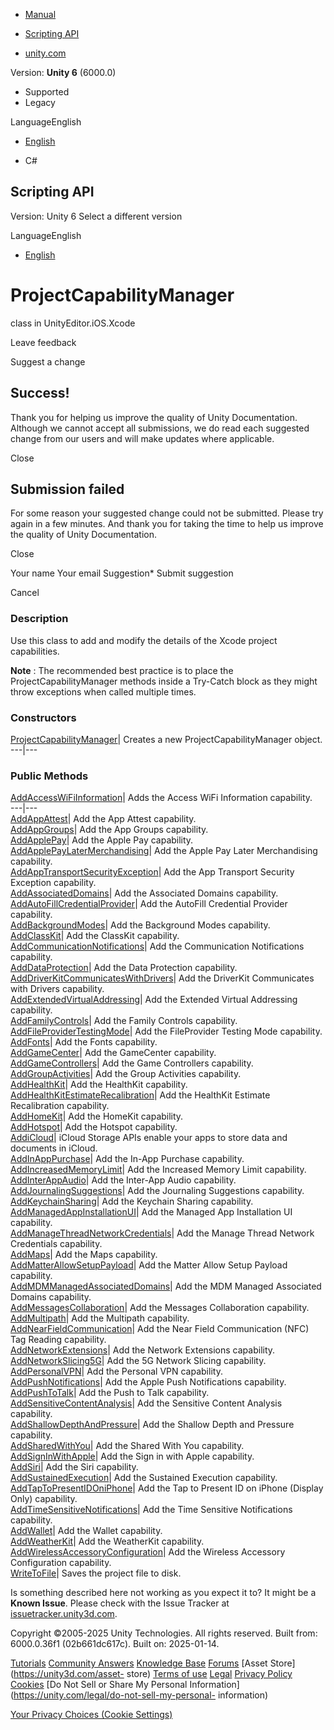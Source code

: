 [ ]()

  * [Manual](../Manual/index.html)
  * [Scripting API](../ScriptReference/index.html)

  * [unity.com](https://unity.com/)

Version: **Unity 6** (6000.0)

  * Supported
  * Legacy

LanguageEnglish

  * [English]()

  * C#

[ ](https://docs.unity3d.com)

## Scripting API

Version: Unity 6 Select a different version

LanguageEnglish

  * [English]()

# ProjectCapabilityManager

class in UnityEditor.iOS.Xcode

Leave feedback

Suggest a change

## Success!

Thank you for helping us improve the quality of Unity Documentation. Although
we cannot accept all submissions, we do read each suggested change from our
users and will make updates where applicable.

Close

## Submission failed

For some reason your suggested change could not be submitted. Please <a>try
again</a> in a few minutes. And thank you for taking the time to help us
improve the quality of Unity Documentation.

Close

Your name Your email Suggestion* Submit suggestion

Cancel

[ ]()

### Description

Use this class to add and modify the details of the Xcode project
capabilities.

**Note** : The recommended best practice is to place the
ProjectCapabilityManager methods inside a Try-Catch block as they might throw
exceptions when called multiple times.

### Constructors

[ProjectCapabilityManager](iOS.Xcode.ProjectCapabilityManager-ctor.html)|
Creates a new ProjectCapabilityManager object.  
---|---  
  
### Public Methods

[AddAccessWiFiInformation](iOS.Xcode.ProjectCapabilityManager.AddAccessWiFiInformation.html)|
Adds the Access WiFi Information capability.  
---|---  
[AddAppAttest](iOS.Xcode.ProjectCapabilityManager.AddAppAttest.html)| Add the
App Attest capability.  
[AddAppGroups](iOS.Xcode.ProjectCapabilityManager.AddAppGroups.html)| Add the
App Groups capability.  
[AddApplePay](iOS.Xcode.ProjectCapabilityManager.AddApplePay.html)| Add the
Apple Pay capability.  
[AddApplePayLaterMerchandising](iOS.Xcode.ProjectCapabilityManager.AddApplePayLaterMerchandising.html)|
Add the Apple Pay Later Merchandising capability.  
[AddAppTransportSecurityException](iOS.Xcode.ProjectCapabilityManager.AddAppTransportSecurityException.html)|
Add the App Transport Security Exception capability.  
[AddAssociatedDomains](iOS.Xcode.ProjectCapabilityManager.AddAssociatedDomains.html)|
Add the Associated Domains capability.  
[AddAutoFillCredentialProvider](iOS.Xcode.ProjectCapabilityManager.AddAutoFillCredentialProvider.html)|
Add the AutoFill Credential Provider capability.  
[AddBackgroundModes](iOS.Xcode.ProjectCapabilityManager.AddBackgroundModes.html)|
Add the Background Modes capability.  
[AddClassKit](iOS.Xcode.ProjectCapabilityManager.AddClassKit.html)| Add the
ClassKit capability.  
[AddCommunicationNotifications](iOS.Xcode.ProjectCapabilityManager.AddCommunicationNotifications.html)|
Add the Communication Notifications capability.  
[AddDataProtection](iOS.Xcode.ProjectCapabilityManager.AddDataProtection.html)|
Add the Data Protection capability.  
[AddDriverKitCommunicatesWithDrivers](iOS.Xcode.ProjectCapabilityManager.AddDriverKitCommunicatesWithDrivers.html)|
Add the DriverKit Communicates with Drivers capability.  
[AddExtendedVirtualAddressing](iOS.Xcode.ProjectCapabilityManager.AddExtendedVirtualAddressing.html)|
Add the Extended Virtual Addressing capability.  
[AddFamilyControls](iOS.Xcode.ProjectCapabilityManager.AddFamilyControls.html)|
Add the Family Controls capability.  
[AddFileProviderTestingMode](iOS.Xcode.ProjectCapabilityManager.AddFileProviderTestingMode.html)|
Add the FileProvider Testing Mode capability.  
[AddFonts](iOS.Xcode.ProjectCapabilityManager.AddFonts.html)| Add the Fonts
capability.  
[AddGameCenter](iOS.Xcode.ProjectCapabilityManager.AddGameCenter.html)| Add
the GameCenter capability.  
[AddGameControllers](iOS.Xcode.ProjectCapabilityManager.AddGameControllers.html)|
Add the Game Controllers capability.  
[AddGroupActivities](iOS.Xcode.ProjectCapabilityManager.AddGroupActivities.html)|
Add the Group Activities capability.  
[AddHealthKit](iOS.Xcode.ProjectCapabilityManager.AddHealthKit.html)| Add the
HealthKit capability.  
[AddHealthKitEstimateRecalibration](iOS.Xcode.ProjectCapabilityManager.AddHealthKitEstimateRecalibration.html)|
Add the HealthKit Estimate Recalibration capability.  
[AddHomeKit](iOS.Xcode.ProjectCapabilityManager.AddHomeKit.html)| Add the
HomeKit capability.  
[AddHotspot](iOS.Xcode.ProjectCapabilityManager.AddHotspot.html)| Add the
Hotspot capability.  
[AddiCloud](iOS.Xcode.ProjectCapabilityManager.AddiCloud.html)| iCloud Storage
APIs enable your apps to store data and documents in iCloud.  
[AddInAppPurchase](iOS.Xcode.ProjectCapabilityManager.AddInAppPurchase.html)|
Add the In-App Purchase capability.  
[AddIncreasedMemoryLimit](iOS.Xcode.ProjectCapabilityManager.AddIncreasedMemoryLimit.html)|
Add the Increased Memory Limit capability.  
[AddInterAppAudio](iOS.Xcode.ProjectCapabilityManager.AddInterAppAudio.html)|
Add the Inter-App Audio capability.  
[AddJournalingSuggestions](iOS.Xcode.ProjectCapabilityManager.AddJournalingSuggestions.html)|
Add the Journaling Suggestions capability.  
[AddKeychainSharing](iOS.Xcode.ProjectCapabilityManager.AddKeychainSharing.html)|
Add the Keychain Sharing capability.  
[AddManagedAppInstallationUI](iOS.Xcode.ProjectCapabilityManager.AddManagedAppInstallationUI.html)|
Add the Managed App Installation UI capability.  
[AddManageThreadNetworkCredentials](iOS.Xcode.ProjectCapabilityManager.AddManageThreadNetworkCredentials.html)|
Add the Manage Thread Network Credentials capability.  
[AddMaps](iOS.Xcode.ProjectCapabilityManager.AddMaps.html)| Add the Maps
capability.  
[AddMatterAllowSetupPayload](iOS.Xcode.ProjectCapabilityManager.AddMatterAllowSetupPayload.html)|
Add the Matter Allow Setup Payload capability.  
[AddMDMManagedAssociatedDomains](iOS.Xcode.ProjectCapabilityManager.AddMDMManagedAssociatedDomains.html)|
Add the MDM Managed Associated Domains capability.  
[AddMessagesCollaboration](iOS.Xcode.ProjectCapabilityManager.AddMessagesCollaboration.html)|
Add the Messages Collaboration capability.  
[AddMultipath](iOS.Xcode.ProjectCapabilityManager.AddMultipath.html)| Add the
Multipath capability.  
[AddNearFieldCommunication](iOS.Xcode.ProjectCapabilityManager.AddNearFieldCommunication.html)|
Add the Near Field Communication (NFC) Tag Reading capability.  
[AddNetworkExtensions](iOS.Xcode.ProjectCapabilityManager.AddNetworkExtensions.html)|
Add the Network Extensions capability.  
[AddNetworkSlicing5G](iOS.Xcode.ProjectCapabilityManager.AddNetworkSlicing5G.html)|
Add the 5G Network Slicing capability.  
[AddPersonalVPN](iOS.Xcode.ProjectCapabilityManager.AddPersonalVPN.html)| Add
the Personal VPN capability.  
[AddPushNotifications](iOS.Xcode.ProjectCapabilityManager.AddPushNotifications.html)|
Add the Apple Push Notifications capability.  
[AddPushToTalk](iOS.Xcode.ProjectCapabilityManager.AddPushToTalk.html)| Add
the Push to Talk capability.  
[AddSensitiveContentAnalysis](iOS.Xcode.ProjectCapabilityManager.AddSensitiveContentAnalysis.html)|
Add the Sensitive Content Analysis capability.  
[AddShallowDepthAndPressure](iOS.Xcode.ProjectCapabilityManager.AddShallowDepthAndPressure.html)|
Add the Shallow Depth and Pressure capability.  
[AddSharedWithYou](iOS.Xcode.ProjectCapabilityManager.AddSharedWithYou.html)|
Add the Shared With You capability.  
[AddSignInWithApple](iOS.Xcode.ProjectCapabilityManager.AddSignInWithApple.html)|
Add the Sign in with Apple capability.  
[AddSiri](iOS.Xcode.ProjectCapabilityManager.AddSiri.html)| Add the Siri
capability.  
[AddSustainedExecution](iOS.Xcode.ProjectCapabilityManager.AddSustainedExecution.html)|
Add the Sustained Execution capability.  
[AddTapToPresentIDOniPhone](iOS.Xcode.ProjectCapabilityManager.AddTapToPresentIDOniPhone.html)|
Add the Tap to Present ID on iPhone (Display Only) capability.  
[AddTimeSensitiveNotifications](iOS.Xcode.ProjectCapabilityManager.AddTimeSensitiveNotifications.html)|
Add the Time Sensitive Notifications capability.  
[AddWallet](iOS.Xcode.ProjectCapabilityManager.AddWallet.html)| Add the Wallet
capability.  
[AddWeatherKit](iOS.Xcode.ProjectCapabilityManager.AddWeatherKit.html)| Add
the WeatherKit capability.  
[AddWirelessAccessoryConfiguration](iOS.Xcode.ProjectCapabilityManager.AddWirelessAccessoryConfiguration.html)|
Add the Wireless Accessory Configuration capability.  
[WriteToFile](iOS.Xcode.ProjectCapabilityManager.WriteToFile.html)| Saves the
project file to disk.  
  
Is something described here not working as you expect it to? It might be a
**Known Issue**. Please check with the Issue Tracker at
[issuetracker.unity3d.com](https://issuetracker.unity3d.com).

Copyright ©2005-2025 Unity Technologies. All rights reserved. Built from:
6000.0.36f1 (02b661dc617c). Built on: 2025-01-14.

[Tutorials](https://unity3d.com/learn) [Community
Answers](https://answers.unity3d.com) [Knowledge
Base](https://support.unity3d.com/hc/en-us)
[Forums](https://forum.unity3d.com) [Asset Store](https://unity3d.com/asset-
store) [Terms of use](https://docs.unity3d.com/Manual/TermsOfUse.html)
[Legal](https://unity.com/legal) [Privacy
Policy](https://unity.com/legal/privacy-policy)
[Cookies](https://unity.com/legal/cookie-policy) [Do Not Sell or Share My
Personal Information](https://unity.com/legal/do-not-sell-my-personal-
information)

[Your Privacy Choices (Cookie Settings)](javascript:void\(0\);)

